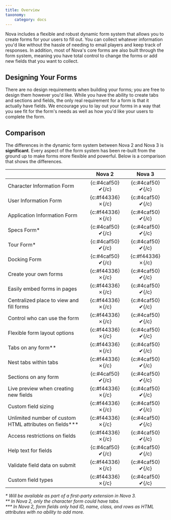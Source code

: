 ```yaml
---
title: Overview
taxonomy:
    category: docs
---
```


Nova includes a flexible and robust dynamic form system that allows you to create forms for your users to fill out. You can collect whatever information you'd like without the hassle of needing to email players and keep track of responses. In addition, most of Nova's core forms are also built through the form system, meaning you have total control to change the forms or add new fields that you want to collect.

## Designing Your Forms

There are no design requirements when building your forms; you are free to design them however you'd like. While you have the ability to create tabs and sections and fields, the only real requirement for a form is that it actually have fields. We encourage you to lay out your forms in a way that you see fit for the form's needs as well as how you'd like your users to complete the form.

## Comparison

The differences in the dynamic form system between Nova 2 and Nova 3 is __significant__. Every aspect of the form system has been re-built from the ground up to make forms more flexible and powerful. Below is a comparison that shows the differences.

|   | Nova 2 | Nova 3 |
|---|:---:|:---:|
| Character Information Form | {c:#4caf50}✔{/c} | {c:#4caf50}✔{/c} |
| User Information Form | {c:#f44336}✗{/c} | {c:#4caf50}✔{/c} |
| Application Information Form | {c:#f44336}✗{/c} | {c:#4caf50}✔{/c} |
| Specs Form* | {c:#4caf50}✔{/c} | {c:#4caf50}✔{/c} |
| Tour Form* | {c:#4caf50}✔{/c} | {c:#4caf50}✔{/c} |
| Docking Form | {c:#4caf50}✔{/c} | {c:#f44336}✗{/c} |
| Create your own forms | {c:#f44336}✗{/c} | {c:#4caf50}✔{/c} |
| Easily embed forms in pages | {c:#f44336}✗{/c} | {c:#4caf50}✔{/c} |
| Centralized place to view and fill forms | {c:#f44336}✗{/c} | {c:#4caf50}✔{/c} |
| Control who can use the form | {c:#f44336}✗{/c} | {c:#4caf50}✔{/c} |
| Flexible form layout options | {c:#f44336}✗{/c} | {c:#4caf50}✔{/c} |
| Tabs on any form** | {c:#f44336}✗{/c} | {c:#4caf50}✔{/c} |
| Nest tabs within tabs | {c:#f44336}✗{/c} | {c:#4caf50}✔{/c} |
| Sections on any form | {c:#4caf50}✔{/c} | {c:#4caf50}✔{/c} |
| Live preview when creating new fields | {c:#f44336}✗{/c} | {c:#4caf50}✔{/c} |
| Custom field sizing | {c:#f44336}✗{/c} | {c:#4caf50}✔{/c} |
| Unlimited number of custom HTML attributes on fields*** | {c:#f44336}✗{/c} | {c:#4caf50}✔{/c} |
| Access restrictions on fields | {c:#f44336}✗{/c} | {c:#4caf50}✔{/c} |
| Help text for fields | {c:#4caf50}✔{/c} | {c:#4caf50}✔{/c} |
| Validate field data on submit | {c:#f44336}✗{/c} | {c:#4caf50}✔{/c} |
| Custom field types | {c:#f44336}✗{/c} | {c:#4caf50}✔{/c} |

_\* Will be available as part of a first-party extension in Nova 3._  
_\** In Nova 2, only the character form could have tabs._  
_\*** In Nova 2, form fields only had ID, name, class, and rows as HTML attributes with no ability to add more._

